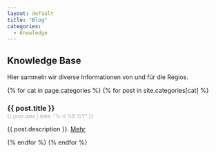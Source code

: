 ```yaml
---
layout: default
title: "Blog"
categories:
  - Knowledge
---
```


<h2>Knowledge Base</h2>
Hier sammeln wir diverse Informationen von und für die Regios.

{% for cat in page.categories %}
  {% for post in site.categories[cat] %}
  <h3>{{ post.title }}</h3>
  <p style="margin-top:-1em; color:#aaa;"><small>{{ post.date | date: "%-d %B %Y" }}</small></p>
  <p>{{ post.description }}. <a href="{{ post.url }}">Mehr</a></p>
  {% endfor %}  
{% endfor %}
